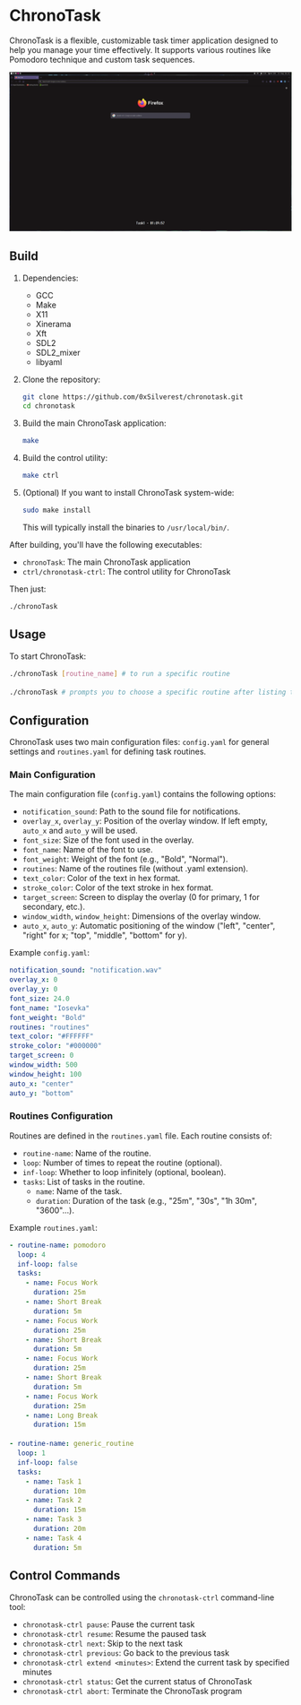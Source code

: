 # ChronoTask

ChronoTask is a flexible, customizable task timer application designed to help you manage
your time effectively. It supports various routines like Pomodoro technique and custom
task sequences.

![Preview](./preview.webp)

## Build

1. Dependencies:
    - GCC
    - Make
    - X11
    - Xinerama
    - Xft
    - SDL2
    - SDL2_mixer
    - libyaml

2. Clone the repository:

   ```bash
   git clone https://github.com/0xSilverest/chronotask.git
   cd chronotask
   ```

3. Build the main ChronoTask application:

   ```bash
   make
   ```

4. Build the control utility:

   ```bash
   make ctrl
   ```

5. (Optional) If you want to install ChronoTask system-wide:

   ```bash
   sudo make install
   ```

   This will typically install the binaries to `/usr/local/bin/`.

After building, you'll have the following executables:

- `chronoTask`: The main ChronoTask application
- `ctrl/chronotask-ctrl`: The control utility for ChronoTask

Then just:

```bash
./chronoTask
```

## Usage

To start ChronoTask:

```bash
./chronoTask [routine_name] # to run a specific routine

./chronoTask # prompts you to choose a specific routine after listing them
```

## Configuration

ChronoTask uses two main configuration files:
`config.yaml` for general settings and `routines.yaml` for defining task routines.

### Main Configuration

The main configuration file (`config.yaml`) contains the following options:

- `notification_sound`: Path to the sound file for notifications.
- `overlay_x`, `overlay_y`: Position of the overlay window. If left empty, `auto_x` and `auto_y` will be used.
- `font_size`: Size of the font used in the overlay.
- `font_name`: Name of the font to use.
- `font_weight`: Weight of the font (e.g., "Bold", "Normal").
- `routines`: Name of the routines file (without .yaml extension).
- `text_color`: Color of the text in hex format.
- `stroke_color`: Color of the text stroke in hex format.
- `target_screen`: Screen to display the overlay (0 for primary, 1 for secondary, etc.).
- `window_width`, `window_height`: Dimensions of the overlay window.
- `auto_x`, `auto_y`: Automatic positioning of the window ("left", "center", "right" for x; "top", "middle", "bottom" for y).

Example `config.yaml`:
```yaml
notification_sound: "notification.wav"
overlay_x: 0
overlay_y: 0
font_size: 24.0
font_name: "Iosevka"
font_weight: "Bold"
routines: "routines"
text_color: "#FFFFFF"
stroke_color: "#000000"
target_screen: 0
window_width: 500
window_height: 100
auto_x: "center"
auto_y: "bottom"
```

### Routines Configuration

Routines are defined in the `routines.yaml` file. Each routine consists of:

- `routine-name`: Name of the routine.
- `loop`: Number of times to repeat the routine (optional).
- `inf-loop`: Whether to loop infinitely (optional, boolean).
- `tasks`: List of tasks in the routine.
  - `name`: Name of the task.
  - `duration`: Duration of the task (e.g., "25m", "30s", "1h 30m", "3600"...).

Example `routines.yaml`:

```yaml
- routine-name: pomodoro
  loop: 4
  inf-loop: false
  tasks:
    - name: Focus Work
      duration: 25m
    - name: Short Break
      duration: 5m
    - name: Focus Work
      duration: 25m
    - name: Short Break
      duration: 5m
    - name: Focus Work
      duration: 25m
    - name: Short Break
      duration: 5m
    - name: Focus Work
      duration: 25m
    - name: Long Break
      duration: 15m

- routine-name: generic_routine
  loop: 1
  inf-loop: false
  tasks:
    - name: Task 1
      duration: 10m
    - name: Task 2
      duration: 15m
    - name: Task 3
      duration: 20m
    - name: Task 4
      duration: 5m
```

## Control Commands

ChronoTask can be controlled using the `chronotask-ctrl` command-line tool:

- `chronotask-ctrl pause`: Pause the current task
- `chronotask-ctrl resume`: Resume the paused task
- `chronotask-ctrl next`: Skip to the next task
- `chronotask-ctrl previous`: Go back to the previous task
- `chronotask-ctrl extend <minutes>`: Extend the current task by specified minutes
- `chronotask-ctrl status`: Get the current status of ChronoTask
- `chronotask-ctrl abort`: Terminate the ChronoTask program
